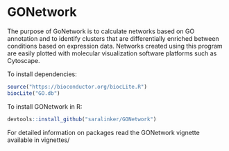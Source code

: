 # GONetwork

The purpose of GoNetwork is to calculate networks based on GO annotation and to identify clusters that are differentially enriched between conditions based on expression data. Networks created using this program are easily plotted with molecular visualization software platforms such as Cytoscape. 

To install dependencies:
```r
source("https://bioconductor.org/biocLite.R")
biocLite("GO.db")
```

To install GONetwork in R:
```r
devtools::install_github("saralinker/GONetwork")
```

For detailed information on packages read the GONetwork vignette available in vignettes/


